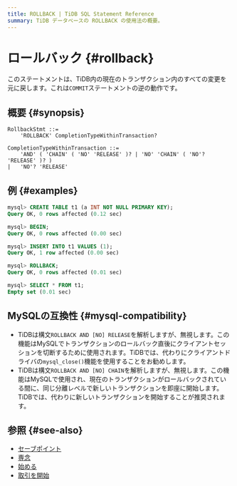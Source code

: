 ```yaml
---
title: ROLLBACK | TiDB SQL Statement Reference
summary: TiDB データベースの ROLLBACK の使用法の概要。
---
```


# ロールバック {#rollback}

このステートメントは、TiDB内の現在のトランザクション内のすべての変更を元に戻します。これは`COMMIT`ステートメントの逆の動作です。

## 概要 {#synopsis}

```ebnf+diagram
RollbackStmt ::=
    'ROLLBACK' CompletionTypeWithinTransaction?

CompletionTypeWithinTransaction ::=
    'AND' ( 'CHAIN' ( 'NO' 'RELEASE' )? | 'NO' 'CHAIN' ( 'NO'? 'RELEASE' )? )
|   'NO'? 'RELEASE'
```

## 例 {#examples}

```sql
mysql> CREATE TABLE t1 (a INT NOT NULL PRIMARY KEY);
Query OK, 0 rows affected (0.12 sec)

mysql> BEGIN;
Query OK, 0 rows affected (0.00 sec)

mysql> INSERT INTO t1 VALUES (1);
Query OK, 1 row affected (0.00 sec)

mysql> ROLLBACK;
Query OK, 0 rows affected (0.01 sec)

mysql> SELECT * FROM t1;
Empty set (0.01 sec)
```

## MySQLの互換性 {#mysql-compatibility}

-   TiDBは構文`ROLLBACK AND [NO] RELEASE`を解析しますが、無視します。この機能はMySQLでトランザクションのロールバック直後にクライアントセッションを切断するために使用されます。TiDBでは、代わりにクライアントドライバの`mysql_close()`機能を使用することをお勧めします。
-   TiDBは構文`ROLLBACK AND [NO] CHAIN`を解析しますが、無視します。この機能はMySQLで使用され、現在のトランザクションがロールバックされている間に、同じ分離レベルで新しいトランザクションを即座に開始します。TiDBでは、代わりに新しいトランザクションを開始することが推奨されます。

## 参照 {#see-also}

-   [セーブポイント](/sql-statements/sql-statement-savepoint.md)
-   [専念](/sql-statements/sql-statement-commit.md)
-   [始める](/sql-statements/sql-statement-begin.md)
-   [取引を開始](/sql-statements/sql-statement-start-transaction.md)

